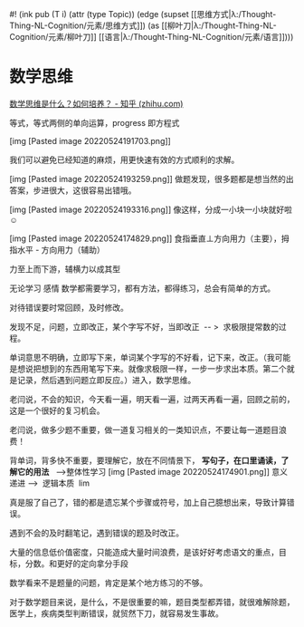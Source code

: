 #! (ink pub (T i) (attr (type Topic)) (edge (supset [[思维方式|λ:/Thought-Thing-NL-Cognition/元素/思维方式]]) (as [[柳叶刀|λ:/Thought-Thing-NL-Cognition/元素/柳叶刀]] [[语言|λ:/Thought-Thing-NL-Cognition/元素/语言]])))

# 数学思维


[数学思维是什么？如何培养？ - 知乎 (zhihu.com)](https://www.zhihu.com/question/25709807?sort=created)


等式，等式两侧的单向运算，progress 即方程式

[img [Pasted image 20220524191703.png]]

我们可以避免已经知道的麻烦，用更快速有效的方式顺利的求解。



[img [Pasted image 20220524193259.png]]
做题发现，很多题都是想当然的出答案，步进很大，这很容易出错哦。

[img [Pasted image 20220524193316.png]]
像这样，分成一小块一小块就好啦☺️





[img [Pasted image 20220524174829.png]]
食指垂直⊥方向用力（主要），拇指水平 - 方向用力（辅助）

力至上而下游，辅横力以成其型

无论学习 感情 数学都需要学习，都有方法，都得练习，总会有简单的方式。

对待错误要时常回顾，及时修改。

发现不足，问题，立即改正，某个字写不好，当即改正  -- >  求极限提常数的过程。

单词意思不明确，立即写下来，单词某个字写的不好看，记下来，改正。（我可能是想说把想到的东西用笔写下来。就像求极限一样，一步一步求出本质。第二个就是记录，然后遇到问题立即反应。）进入，数学思维。

老闫说，不会的知识，今天看一遍，明天看一遍，过两天再看一遍，回顾之前的，这是一个很好的复习机会。

老闫说，做多少题不重要，做一道复习相关的一类知识点，不要让每一道题目浪费！

背单词，背多快不重要，要理解它，放在不同情景下， **写句子，在口里诵读，了解它的用法**   ——>整体性学习
[img [Pasted image 20220524174901.png]]
意义递进 -->  逻辑本质  lim



真是服了自己了，错的都是遗忘某个步骤或符号，加上自己臆想出来，导致计算错误。

遇到不会的及时翻笔记，遇到错误的题及时改正。



大量的信息低价值密度，只能造成大量时间浪费，是该好好考虑语文的重点，目标，分数。和更好的定向拿分手段


数学看来不是题量的问题，肯定是某个地方练习的不够。



  

对于数学题目来说，是什么，不是很重要的嘛，题目类型都弄错，就很难解除题，医学上，疾病类型判断错误，就贸然下刀，就容易发生事故。